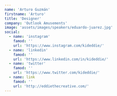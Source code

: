 ```yaml
---
name: 'Arturo Guzmán'
firstname: 'Arturo'
title: 'Designer'
company: 'Outlook Amusements'
image: 'assets/images/speakers/eduardo-juarez.jpg'  
social:
  - name: 'instagram'
    famod: ''
    url: 'https://www.instagram.com/kideddie/'
  - name: 'linkedin'
    famod: ''
    url: 'https://www.linkedin.com/in/kideddie/'
  - name: 'twitter'
    famod: ''
    url: 'https://www.twitter.com/kideddie/'
  - name: link
    famod: ''
    url: 'http://eddiethecreative.com/'   
---
```

